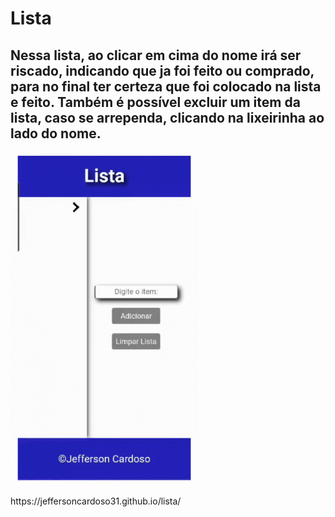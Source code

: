 # Lista
## Nessa lista, ao clicar em cima do nome irá ser riscado, indicando que ja foi feito ou comprado, para no final ter certeza que foi colocado na lista e feito. Também é possível excluir um item da lista, caso se arrependa, clicando na lixeirinha ao lado do nome.


<img width="300px" src = "./static/media/lista.gif">
<p>https://jeffersoncardoso31.github.io/lista/</p>
